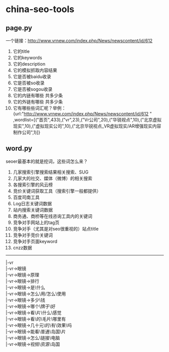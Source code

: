 # china-seo-tools
## page.py

一个链接：http://www.vrnew.com/index.php/News/newscontent/id/612
1. 它的title
2. 它的keywords
3. 它的description
4. 它的模拟抓取内容结果
5. 它是否被baidu收录
6. 它是否被so收录
7. 它是否被sogou收录
8. 它的内链有哪些 共多少条
9. 它的外链有哪些 共多少条
10. 它有哪些些词汇呢？举例：{url:"http://www.vrnew.com/index.php/News/newscontent/id/612 " ,wordlist=[("首页",433),("vr",23),("Vr公司",20),("华锐视点",10),("北京虚拟现实",10),("虚拟现实公司",10),("北京华锐视点_VR虚拟现实/AR增强现实内容制作公司",1)]}

## word.py

seoer最基本的就是挖词，这些词怎么来？
1. 几家搜索引擎搜索结果相关搜索、SUG
2. 几家大的社交、媒体（微博）的相关搜索
3. 各搜索引擎的风云榜
4. 竞价关键词获取工具（搜索引擎一般都提供）
5. 百度司南工具
6. Log日志关键词数据
7. 站内搜索关键词数据
8. 商务通、商桥等在线咨询工具内的关键词
9. 竞争对手网站上的tag页
10. 竞争对手（尤其是对seo很重视的）站点title
11. 竞争对手竞价关键词
12. 竞争对手页面keyword
13. cnzz数据

***
|-vr   
|-vr->眼镜 	  
|-vr->眼镜->原理   
|-vr->眼镜->排行     
|-vr->眼镜->是\什么		    
|-vr->眼镜->怎么\用/怎么\使用                                   	      
|-vr->眼镜->多少\钱		   
|-vr->眼镜->哪个\牌子\好    
|-vr->眼镜->看\片\什么\感觉    
|-vr->眼镜->看\的\毛片\哪里有             
|-vr->眼镜->几十元\的\有\效果\吗                      
|-vr->眼镜->能看\普通\岛国\片                  
|-vr->眼镜->怎么\链接\电脑                                        
|-vr->眼镜->视频\资源\岛国              				

